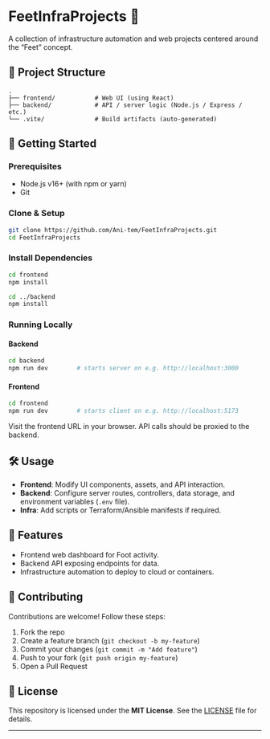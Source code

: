 
# FeetInfraProjects 👣

A collection of infrastructure automation and web projects centered around the “Feet” concept.

## 📂 Project Structure

```
.
├── frontend/           # Web UI (using React)
├── backend/            # API / server logic (Node.js / Express / etc.)
└── .vite/              # Build artifacts (auto-generated)
```

## 🚀 Getting Started

### Prerequisites
- Node.js v16+ (with npm or yarn)
- Git

### Clone & Setup

```bash
git clone https://github.com/Ani-tem/FeetInfraProjects.git
cd FeetInfraProjects
```

### Install Dependencies

```bash
cd frontend
npm install       

cd ../backend
npm install        
```

### Running Locally

#### Backend

```bash
cd backend
npm run dev        # starts server on e.g. http://localhost:3000
```

#### Frontend

```bash
cd frontend
npm run dev        # starts client on e.g. http://localhost:5173
```

Visit the frontend URL in your browser. API calls should be proxied to the backend.

## 🛠 Usage

- **Frontend**: Modify UI components, assets, and API interaction.
- **Backend**: Configure server routes, controllers, data storage, and environment variables (`.env` file).
- **Infra**: Add scripts or Terraform/Ansible manifests if required.

## 🎯 Features

- Frontend web dashboard for Foot activity.
- Backend API exposing endpoints for data.
- Infrastructure automation to deploy to cloud or containers.

## 🤝 Contributing

Contributions are welcome! Follow these steps:

1. Fork the repo  
2. Create a feature branch (`git checkout -b my-feature`)  
3. Commit your changes (`git commit -m "Add feature"`)  
4. Push to your fork (`git push origin my-feature`)  
5. Open a Pull Request

## 📄 License

This repository is licensed under the **MIT License**. See the [LICENSE](./LICENSE) file for details.

---
